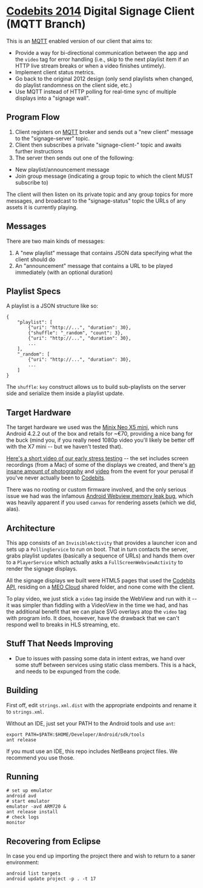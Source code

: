 # [Codebits 2014][cb] Digital Signage Client (MQTT Branch)

This is an [MQTT][mqtt] enabled version of our client that aims to:

* Provide a way for bi-directional communication between the app and the `video` tag for error handling (i.e., skip to the next playlist item if an HTTP live stream breaks or when a video finishes untimely).
* Implement client status metrics.
* Go back to the original 2012 design (only send playlists when changed, do playlist randomness on the client side, etc.)
* Use MQTT instead of HTTP polling for real-time sync of multiple displays into a "signage wall".

## Program Flow

1. Client registers on [MQTT][mqtt] broker and sends out a "new client" message to the "signage-server" topic.
2. Client then subscribes a private "signage-client-<MAC Address>" topic and awaits further instructions
3. The server then sends out one of the following:

* New playlist/announcement message
* Join group message (indicating a group topic to which the client MUST subscribe to)

The client will then listen on its private topic and any group topics for more messages, and broadcast to the "signage-status" topic the URLs of any assets it is currently playing.

## Messages

There are two main kinds of messages:

1. A "new playlist" message that contains JSON data specifying what the client should do
2. An "announcement" message that contains a URL to be played immediately (with an optional duration)

## Playlist Specs

A playlist is a JSON structure like so:

    {
        "playlist": [
            {"uri": "http://...", "duration": 30},
            {"shuffle": "_random", "count": 3},
            {"uri": "http://...", "duration": 30},
            ...
        ],
        "_random": [
            {"uri": "http://...", "duration": 30},
            ...
        ]
    }

The `shuffle`: `key` construct allows us to build sub-playlists on the server side and serialize them inside a playlist update.

## Target Hardware

The target hardware we used was the [Minix Neo X5 mini][minix], which runs Android 4.2.2 out of the box and retails for ~€70, providing a nice bang for the buck (mind you, if you really need 1080p video you'll likely be better off with the X7 mini -- but we haven't tested that).

[Here's a short video of our early stress testing][flickr] -- the set includes screen recordings (from a Mac) of some of the displays we created, and there's [an insane amount of photography][fotos] and [video][videos] from the event for your perusal if you've never actually been to [Codebits][cb].

There was no rooting or custom firmware involved, and the only serious issue we had was the infamous [Android Webview memory leak bug][gc], which was heavily apparent if you used `canvas` for rendering assets (which we did, alas).

## Architecture

This app consists of an `InvisibleActivity` that provides a launcher icon and sets up a `PollingService` to run on boot. That in turn contacts the server, grabs playlist updates (basically a sequence of URLs) and hands them over to a `PlayerService` which actually asks a `FullScreenWebviewActivity` to render the signage displays.

All the signage displays we built were HTML5 pages that used the [Codebits API][api], residing on a [MEO Cloud][mc] shared folder, and none come with the client.

To play video, we just stick a `video` tag inside the WebView and run with it -- it was simpler than fiddling with a VideoView in the time we had, and has the additional benefit that we can place SVG overlays atop the `video` tag with program info. It does, however, have the drawback that we can't respond well to breaks in HLS streaming, etc.

## Stuff That Needs Improving

* Due to issues with passing some data in intent extras, we hand over some stuff between services using static class members. This is a hack, and needs to be expunged from the code.

## Building

First off, edit `strings.xml.dist` with the appropriate endpoints and rename it to `strings.xml`.

Without an IDE, just set your PATH to the Android tools and use `ant`:

    export PATH=$PATH:$HOME/Developer/Android/sdk/tools
    ant release

If you must use an IDE, this repo includes NetBeans project files. We recommend you use those.

## Running

    # set up emulator
    android avd
    # start emulator
    emulator -avd ARM720 &
    ant release install
    # check logs
    monitor

## Recovering from Eclipse

In case you end up importing the project there and wish to return to a saner environment:

    android list targets
    android update project -p . -t 17
    
    
[dsc]: https://github.com/sapo/digital-signage-client
[dss]: https://github.com/sapo/digital-signage-server
[api]: https://codebits.eu/s/api
[mc]: https://meocloud.pt/
[cbb]: https://codebits.eu/s/blog/bee64deeb27071c592b0adcac7243e0a
[gc]: https://code.google.com/p/android/issues/detail?id=9375
[minix]: http://www.minix.com.hk/Products/MINIX-NEO-X5mini.html
[flickr]: https://www.flickr.com/photos/ruicarmo/13842749675/in/set-72157643937892615
[fotos]: http://fotos.sapo.pt/pesquisa/?termos=codebits&listar=muitas&ordenar=maisrecentes
[videos]: http://videos.sapo.pt/search.html?word=codebits&order=news&page=1
[cb]: https://codebits.eu
[mqtt]: http://mqtt.org
